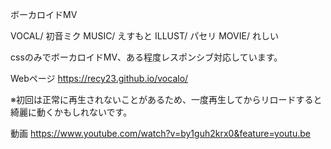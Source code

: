 ボーカロイドMV

VOCAL/ 初音ミク
MUSIC/ えすもと
ILLUST/ パセリ
MOVIE/ れしい

cssのみでボーカロイドMV、ある程度レスポンシブ対応しています。

Webページ
https://recy23.github.io/vocalo/

※初回は正常に再生されないことがあるため、一度再生してからリロードすると綺麗に動くかもしれないです。

動画
https://www.youtube.com/watch?v=by1guh2krx0&feature=youtu.be
